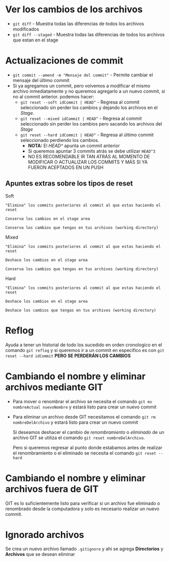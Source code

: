 # Ver los cambios de los archivos
* `git diff` - Muestra todas las diferencias de todos los archivos modificados
* `git diff --staged` - Muestra todas las diferencias de todos los archivos que estan en el stage


# Actualizaciones de commit
* `git commit --amend -m "Mensaje del commit"` - Permite cambiar el mensaje del último commit
* Si ya agregamos un commit, pero volvemos a modificar el mismo archivo inmediatamente y no queremos agregarlo a un nuevo commit, si no al commit anterior. podemos hacer: 
  * `git reset --soft idCommit | HEAD^` - Regresa al commit seleccionado sin perder los cambios y dejando los archivos en el *Stage*.
  * `git reset --mixed idCommit | HEAD^` - Regresa al commit seleccionado sin perder los cambios pero sacando los archivos del *Stage*
  * `git reset --hard idCommit | HEAD^` - Regresa al último commit seleccionado perdiendo los cambios.
    * **NOTA:** El *HEAD^* apunta un commit anterior
    * Si queremos apuntar 3 commits atrás se debe utilizar `HEAD^3`
    * NO ES RECOMENDABLE IR TAN ATRÁS AL MOMENTO DE MODIFICAR O ACTUALIZAR LOS COMMITS Y MÁS SI YA FUERON ACEPTADOS EN UN PUSH

## Apuntes extras sobre los tipos de reset
Soft

    "Elimina" los commits posteriores al commit al que estas haciendo el reset

    Conserva los cambios en el stage area

    Conserva los cambios que tengas en tus archivos (working directory)

Mixed

    "Elimina" los commits posteriores al commit al que estas haciendo el reset

    Deshace los cambios en el stage area

    Conserva los cambios que tengas en tus archivos (working directory)

Hard

    "Elimina" los commits posteriores al commit al que estas haciendo el reset

    Deshace los cambios en el stage area

    Deshace los cambios que tengas en tus archivos (working directory)


# Reflog
Ayuda a tener un historial de todo los sucedido en orden cronologico en el comando `git reflog` y si queremos ir a un commit en especifico es con `git reset --hard idCommit` **PERO SE PERDERÁN LOS CAMBIOS**


# Cambiando el nombre y eliminar archivos mediante GIT

* Para mover o renombrar el archivo se necesita el comando `git mv nombreActual nuevoNombre` y estará listo para crear un nuevo commit
* Para eliminar un archivo desde GIT necesitamos el comando `git rm nombreDelArchivo` y estará listo para crear un nuevo commit

  Si deseamos deshacer el cambio de *renombramiento* o *eliminado* de un archivo GIT se utiliza el comando `git reset nombreDelArchivo`.

  Pero si queremos regresar al punto donde estabamos antes de realizar el renombramiento o el eliminado se necesita el comando `git reset --hard`

# Cambiando el nombre y eliminar archivos fuera de GIT

  GIT es lo suficientemente listo para verificar si un archivo fue eliminado o renombrado desde la computadora y solo es necesario realizar un nuevo commit.


# Ignorado archivos
  Se crea un nuevo archivo llamado `.gitignore` y ahi se agrega **Directorios** y **Archivos** que se desean eliminar
